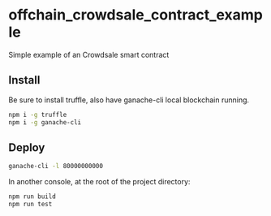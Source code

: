# offchain_crowdsale_contract_example
Simple example of an Crowdsale smart contract

## Install

Be sure to install truffle, also have ganache-cli local blockchain running.
```bash
npm i -g truffle
npm i -g ganache-cli
```

## Deploy
```bash
ganache-cli -l 80000000000
```

In another console, at the root of the project directory:
```bash
npm run build
npm run test
```